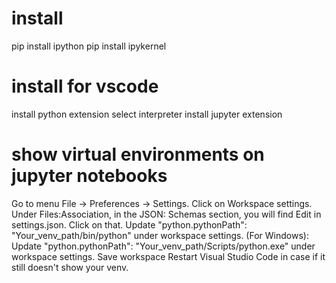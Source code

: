 # install 
pip install ipython
pip install ipykernel
 
# install for vscode
install python extension
select interpreter
install jupyter extension

# show virtual environments on jupyter notebooks
Go to menu File → Preferences → Settings.
Click on Workspace settings.
Under Files:Association, in the JSON: Schemas section, you will find Edit in settings.json. Click on that.
Update "python.pythonPath": "Your_venv_path/bin/python" under workspace settings. (For Windows): Update "python.pythonPath": "Your_venv_path/Scripts/python.exe" under workspace settings.
Save workspace
Restart Visual Studio Code in case if it still doesn't show your venv.
